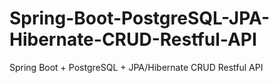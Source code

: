 # Spring-Boot-PostgreSQL-JPA-Hibernate-CRUD-Restful-API
Spring Boot + PostgreSQL + JPA/Hibernate CRUD Restful API
